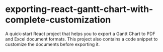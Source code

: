 # exporting-react-gantt-chart-with-complete-customization
A quick-start React project that helps you to export a Gantt Chart to PDF and Excel document formats. This project also contains a code snippet to customize the documents before exporting it.
